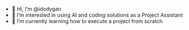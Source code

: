- 👋 Hi, I’m @idodygan
- 👀 I’m interested in using AI and coding solutions as a Project Assistant
- 🌱 I’m currently learning how to execute a project from scratch

<!---
idodygan/idodygan is a ✨ special ✨ repository because its `README.md` (this file) appears on your GitHub profile.
You can click the Preview link to take a look at your changes.
--->
